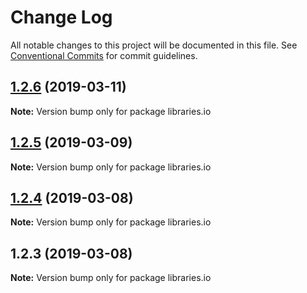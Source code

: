 # Change Log

All notable changes to this project will be documented in this file.
See [Conventional Commits](https://conventionalcommits.org) for commit guidelines.

## [1.2.6](https://github.com/ffflorian/api-clients/tree/master/packages/libraries.io/compare/libraries.io@1.2.5...libraries.io@1.2.6) (2019-03-11)

**Note:** Version bump only for package libraries.io





## [1.2.5](https://github.com/ffflorian/api-clients/tree/master/packages/libraries.io/compare/libraries.io@1.2.4...libraries.io@1.2.5) (2019-03-09)

**Note:** Version bump only for package libraries.io





## [1.2.4](https://github.com/ffflorian/api-clients/tree/master/packages/libraries.io/compare/libraries.io@1.2.3...libraries.io@1.2.4) (2019-03-08)

**Note:** Version bump only for package libraries.io





## 1.2.3 (2019-03-08)

**Note:** Version bump only for package libraries.io
